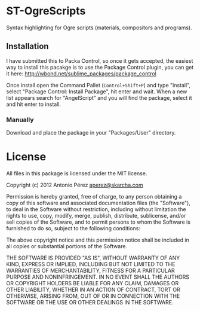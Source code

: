 ST-OgreScripts
==============

Syntax highlighting for Ogre scripts (materials, compositors and programs).


## Installation
I have submitted this to Packa Control, so once it gets accepted, the easiest way to install this pacakge is to use the Package Control plugin,
you can get it here: http://wbond.net/sublime_packages/package_control

Once install open the Command Pallet (```Control+Shift+P```) and type "install",
select "Package Control: Install Package", hit enter and wait. When a new 
list appears search for "AngelScript" and you will find the package, select it 
and hit enter to install.

### Manually
Download and place the package in your "Packages/User" directory.

License
=======

All files in this package is licensed under the MIT license.

Copyright (c) 2012 Antonio Pérez <aperez@skarcha.com>

Permission is hereby granted, free of charge, to any person obtaining a copy
of this software and associated documentation files (the "Software"), to deal
in the Software without restriction, including without limitation the rights
to use, copy, modify, merge, publish, distribute, sublicense, and/or sell
copies of the Software, and to permit persons to whom the Software is
furnished to do so, subject to the following conditions:

The above copyright notice and this permission notice shall be included in
all copies or substantial portions of the Software.

THE SOFTWARE IS PROVIDED "AS IS", WITHOUT WARRANTY OF ANY KIND, EXPRESS OR
IMPLIED, INCLUDING BUT NOT LIMITED TO THE WARRANTIES OF MERCHANTABILITY,
FITNESS FOR A PARTICULAR PURPOSE AND NONINFRINGEMENT. IN NO EVENT SHALL THE
AUTHORS OR COPYRIGHT HOLDERS BE LIABLE FOR ANY CLAIM, DAMAGES OR OTHER
LIABILITY, WHETHER IN AN ACTION OF CONTRACT, TORT OR OTHERWISE, ARISING FROM,
OUT OF OR IN CONNECTION WITH THE SOFTWARE OR THE USE OR OTHER DEALINGS IN
THE SOFTWARE.
